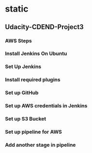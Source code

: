 # static
## Udacity-CDEND-Project3

### AWS Steps
### Install Jenkins On Ubuntu
### Set Up Jenkins
### Install required plugins
### Set up GitHub
### Set up AWS credentials in Jenkins
### Set up S3 Bucket
### Set up pipeline for AWS
### Add another stage in pipeline

